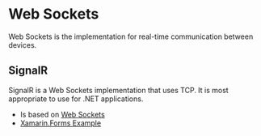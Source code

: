 # Web Sockets

Web Sockets is the implementation for real-time communication between devices.

## SignalR

SignalR is a Web Sockets implementation that uses TCP. It is most appropriate to use for .NET applications.

* Is based on [Web Sockets](https://www.html5rocks.com/en/tutorials/websockets/basics/)
* [Xamarin.Forms Example](https://github.com/schneidenbach/Xamarin-Forms-and-SignalR-Example)
